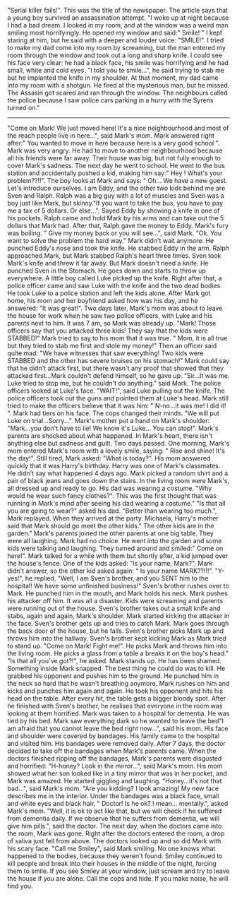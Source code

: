 "Serial killer fails!". This was the title of the newspaper. The article says that a young boy survived an assassination attempt. "I woke up at night because I had a bad dream. I looked in my room, and at the window was a weird man smiling most horrifyingly. He opened my window and said:" Smile! " I kept staring at him, but he said with a deeper and louder voice: "SMILE!". I tried to make my dad come into my room by screaming, but the man entered my room through the window and took out a long and sharp knife. I could see his face very clear: he had a black face, his smile was horrifying and he had small, white and cold eyes. "I told you to smile...",  he said trying to stab me but he implanted the knife in my shoulder. At that moment, my dad came into my room with a shotgun. He fired at the mysterious man, but he missed. The Assasin got scared and ran through the window. The neighbours called the police because I saw police cars parking in a hurry with the Syrens turned on."
***
"Come on Mark! We just moved here! It's a nice neighbourhood and most of the reach people live in here...", said Mark's mom. Mark answered right after:" You wanted to move in here because here is a very good school ". Mark was very angry. He had to move to another neighbourhood because all his friends were far away. Their house was big, but not fully enough to cover Mark's sadness. 
The next day he went to school. He went to the bus station and accidentally pushed a kid, making him say:" Hey ! What's your problem??!!". The boy looks at Mark and says: " Oh... We have a new guest. Let's introduce ourselves. I am Eddy, and the other two kids behind me are Sven and Ralph. Ralph was a big guy with a lot of muscles and Sven was a boy just like Mark, but skinny."If you want to take the bus, you have to pay me a tax of 5 dollars. Or else...", Sayed Eddy by showing a knife in one of his pockets. Ralph came and hold Mark by his arms and can take out the 5 dollars that Mark had. After that, Ralph gave the money to Eddy. Mark's fury was boiling. " Give my money back or you will see...", said Mark. "Ok. You want to solve the problem the hard way." Mark didn't wait anymore. He punched Eddy's nose and took the knife. He stabbed Eddy in the arm. Ralph approached Mark, but Mark stabbed Ralph's heart three times. Sven took Mark's knife and threw it far away. But Mark doesn't need a knife. He punched Sven in the Stomach. He goes down and starts to throw up everywhere. A little boy called Luke picked up the knife. Right after that, a police officer came and saw Luke with the knife and the two dead bodies.  He took Luke to a police station and left the kids alone. 
After Mark got home, his mom and her boyfriend asked how was his day, and he answered: "It was great!".
Two days later, Mark's mom was about to leave the house for work when he saw two police officers, with Luke and his parents next to him. It was 7 am, so Mark was already up. "Mark! Those officers say that you attacked three kids! They say that the kids were STABBED!" Mark tried to say to his mom that it was true. " Mom, it is all true but they tried to stab me first and stole my money!" Then an officer said quite mad: "We have witnesses that saw everything! Two kids were STABBED and the other has  severe bruises on his stomach!" Mark could say that he didn't attack first, but there wasn't any proof that showed that they attacked first...Mark couldn't defend himself, so he gave up. "Sir...It was me. Luke tried to stop me, but he couldn't do anything." said Mark. The police officers looked at Luke's face. "WAIT!", said Luke pulling out the knife. The police officers took out the guns and pointed them at Luke's head. Mark still tried to make the officers believe that it was him: " N-no...it was me! I did it! ". Mark had tiers on his face. The cops changed their minds. "We will put Luke on trial...Sorry...". Mark's mother put a hand on Mark's shoulder: "Mark...you don't have to lie! We know it's Luke... You can stop!". Mark's parents are shocked about what happened. In Mark's heart, there isn't anything else but sadness and guilt. Two days passed. One morning, Mark's mom entered Mark's room with a lovely smile, saying: " Rise and shine! It's the day!". Still tired, Mark asked: "What is today?". His mom answered quickly that it was Harry's birthday.
Harry was one of Mark's classmates. He didn't say what happened 4 days ago. Mark picked a random shirt and a pair of black jeans and goes down the stairs. In the living room were Mark's, all dressed up and ready to go. His dad was wearing a costume. "Why would he wear such fancy clothes?". This was the first thought that was running in Mark's mind after seeing his dad wearing a costume." "Is that all you are going to wear?" asked his dad. "Better than wearing too much.", Mark replayed.
When they arrived at the party. Michaela, Harry's mother said that Mark should go meet the other kids." The other kids are in the garden." Mark's parents joined the other parents at one big table. They were all laughing. Mark had no choice. He went into the garden and some kids were talking and laughing. They turned around and smiled:" Come on here!". Mark talked for a while with them but shortly after, a kid jumped over the house's fence. One of the kids asked: "Is your name, Mark?". Mark didn't answer, so the other kid asked again: " Is your name MARK??!!!". "Y-yes!", he replied.
"Well, I am Sven's brother, and you SENT him to the hospital! We have some unfinished business!" Sven's brother rushes over to Mark. He punched him in the mouth, and Mark holds his neck. Mark pushes his attacker off him. It was all a disaster. Kids were screaming and parents were running out of the house. Sven's brother takes out a small knife and stabs, again and again, Mark's shoulder. Mark started kicking the attacker in the face. Sven's brother gets up and tries to catch Mark. Mark goes through the back door of the house, but he falls. Sven's brother picks Mark up and throws him into the hallway. Sven's brother kept kicking Mark as Mark tried to stand up. "Come on Mark! Fight me!". He picks Mark and throws him into the living room. He picks a glass from a table a breaks it on the boy's head." "Is that all you've got?!", he asked. Mark stands up. He has been shamed. Something inside Mark snapped. The best thing he could do was to kill. He grabbed his opponent and pushes him to the ground. He punched him in the neck so hard that he wasn't breathing anymore. Mark rushes on him and kicks and punches him again and again. He took his opponent and hits his head on the table. After every hit, the table gets a bigger bloody spot. After he finished with Sven's brother, he realises that everyone in the room was looking at them horrified. Mark was taken to a hospital for dementia. He was tied by his bed. Mark saw everything dark so he wanted to leave the bed"I am afraid that you cannot leave the bed right now...", said his mom. His face and shoulder were covered by bandages. His family came to the hospital and visited him. His bandages were removed daily. After 7 days, the doctor decided to take off the bandages when Mark's parents came. When the doctors finished ripping off the bandages, Mark's parents were disgusted and horrified: "H-honey? Look in the mirror...", said Mark's mom.
His mom showed what her son looked like in a tiny mirror that was in her pocket, and Mark was amazed. He started giggling and laughing. "Honey...it's not that bad...", said Mark's mom. "Are you kidding? I look amazing! My new face describes me in the interior. Under the bandages was a black face, small and white eyes and black hair.
" Doctor! Is he ok? I mean... mentally.", asked Mark's mom.
"Well, it is ok to act like that, but we will check if he suffered from dementia daily. If we observe that he suffers from dementia, we will give him pills.", said the doctor.
The next day, when the doctors came into the room, Mark was gone. Right after the doctors entered the room, a drop of saliva just fell from above. The doctors looked up and so did Mark with his scary face. "Call me Smiley", said Mark smiling. No one knows what happened to the bodies, because they weren't found. Smiley continued to kill people and break into their houses in the middle of the night, forcing them to smile.
If you see Smiley at your window, just scream and try to leave the house if you are alone. Call the cops and hide. If you make noise, he will find you.
